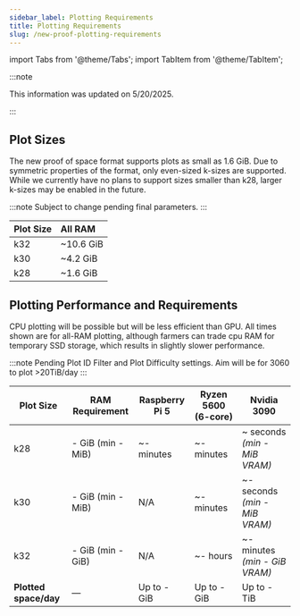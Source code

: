 ```yaml
---
sidebar_label: Plotting Requirements
title: Plotting Requirements
slug: /new-proof-plotting-requirements
---
```


import Tabs from '@theme/Tabs';
import TabItem from '@theme/TabItem';

:::note

This information was updated on 5/20/2025.

:::

## Plot Sizes

The new proof of space format supports plots as small as 1.6 GiB. Due to symmetric properties of the format, only even-sized k-sizes are supported. While we currently have no plans to support sizes smaller than k28, larger k-sizes may be enabled in the future.

:::note
Subject to change pending final parameters.
:::

| Plot Size | All RAM                                            |
| :-------- | :------------------------------------------------- |
| k32       | &#126;10.6 GiB |
| k30       | &#126;4.2 GiB  |
| k28       | &#126;1.6 GiB  |

## Plotting Performance and Requirements

CPU plotting will be possible but will be less efficient than GPU. All times shown are for all-RAM plotting, although farmers can trade cpu RAM for temporary SSD storage, which results in slightly slower performance.

:::note
Pending Plot ID Filter and Plot Difficulty settings. Aim will be for 3060 to plot >20TiB/day
:::

| Plot Size             | RAM Requirement                      | Raspberry Pi 5             | Ryzen 5600 (6-core) | Nvidia 3090                                                      |
| --------------------- | ------------------------------------ | -------------------------- | -------------------------------------- | ---------------------------------------------------------------- |
| k28                   | - GiB (min - MiB) | ~- minutes | ~- minutes             | ~ seconds _(min - MiB VRAM)_  |
| k30                   | - GiB (min - MiB) | N/A                        | ~- minutes             | ~- seconds _(min - MiB VRAM)_ |
| k32                   | - GiB (min - GiB) | N/A                        | ~- hours               | ~- minutes _(min - GiB VRAM)_ |
| **Plotted space/day** | —                                    | Up to - GiB                | Up to - GiB                            | Up to - TiB                                                      |
